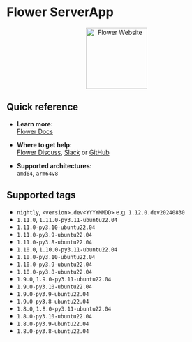 # Flower ServerApp

<p align="center">
  <a href="https://flower.ai/">
    <img src="https://flower.ai/_next/image/?url=%2F_next%2Fstatic%2Fmedia%2Fflower_white_border.c2012e70.png&w=640&q=75" width="140px" alt="Flower Website" />
  </a>
</p>

## Quick reference

- **Learn more:**<br>
  [Flower Docs](https://flower.ai/docs/framework/how-to-run-flower-using-docker.html)

- **Where to get help:**<br>
  [Flower Discuss](https://discuss.flower.ai), [Slack](https://flower.ai/join-slack) or [GitHub](https://github.com/adap/flower)

- **Supported architectures:**<br>
  `amd64`, `arm64v8`

## Supported tags

- `nightly`, `<version>.dev<YYYYMMDD>` e.g. `1.12.0.dev20240830`
- `1.11.0`, `1.11.0-py3.11-ubuntu22.04`
- `1.11.0-py3.10-ubuntu22.04`
- `1.11.0-py3.9-ubuntu22.04`
- `1.11.0-py3.8-ubuntu22.04`
- `1.10.0`, `1.10.0-py3.11-ubuntu22.04`
- `1.10.0-py3.10-ubuntu22.04`
- `1.10.0-py3.9-ubuntu22.04`
- `1.10.0-py3.8-ubuntu22.04`
- `1.9.0`, `1.9.0-py3.11-ubuntu22.04`
- `1.9.0-py3.10-ubuntu22.04`
- `1.9.0-py3.9-ubuntu22.04`
- `1.9.0-py3.8-ubuntu22.04`
- `1.8.0`, `1.8.0-py3.11-ubuntu22.04`
- `1.8.0-py3.10-ubuntu22.04`
- `1.8.0-py3.9-ubuntu22.04`
- `1.8.0-py3.8-ubuntu22.04`
